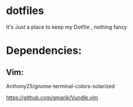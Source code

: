 dotfiles
========
It's Just a place to keep my Dotfile , nothing fancy

Dependencies:
=============
Vim:
-----
Anthony25/gnome-terminal-colors-solarized

https://github.com/gmarik/Vundle.vim

